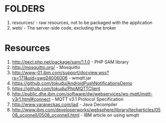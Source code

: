 FOLDERS
=======
1. resources/ - raw resources, not to be packaged with the application
2. web/ - The server-side code, excluding the broker

Resources
==========
1. http://pecl.php.net/package/sam/1.1.0 - PHP SAM library
2. http://mosquitto.org/ - Mosquitto
3. http://www-01.ibm.com/support/docview.wss?rs=171&uid=swg24006006 - wmqtt.jar
4. https://github.com/tokudu/AndroidPushNotificationsDemo
5. https://github.com/tokudu/PhpMQTTClient
6. http://public.dhe.ibm.com/software/dw/webservices/ws-mqtt/mqtt-v3r1.html#connect - MQTT v3.1 Protocol Specification
7. http://www.varaneckas.com/jad - Java Decompiler
8. http://www.ibm.com/developerworks/websphere/library/techarticles/0508_oconnell/0508_oconnell.html - IBM article on using wmqtt


